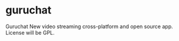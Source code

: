 guruchat
========

Guruchat
New video streaming cross-platform and open source app. License will be GPL.
